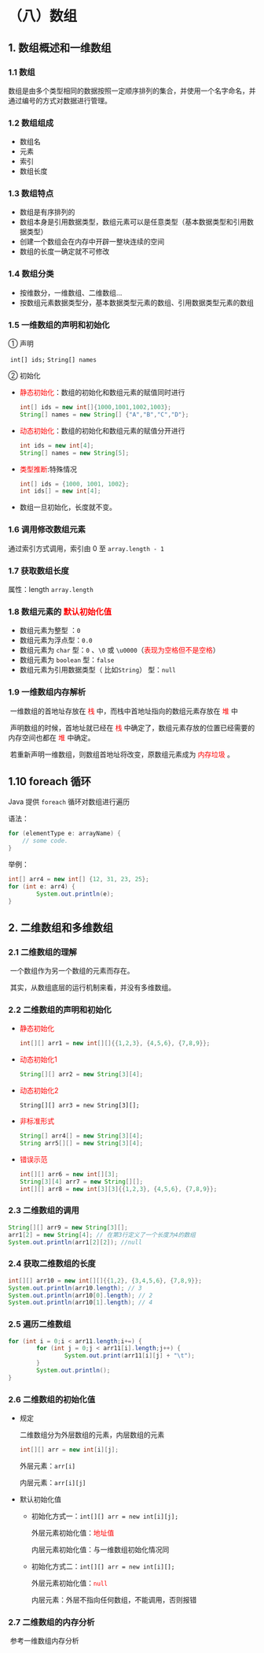 # （八）数组

## 1. 数组概述和一维数组

### 1.1 数组

数组是由多个类型相同的数据按照一定顺序排列的集合，并使用一个名字命名，并通过编号的方式对数据进行管理。

### 1.2 数组组成

+ 数组名
+ 元素
+ 索引
+ 数组长度

### 1.3 数组特点

+ 数组是有序排列的
+ 数组本身是引用数据类型，数组元素可以是任意类型（基本数据类型和引用数据类型）
+ 创建一个数组会在内存中开辟一整块连续的空间
+ 数组的长度一确定就不可修改

### 1.4 数组分类

+ 按维数分，一维数组、二维数组...
+ 按数组元素数据类型分，基本数据类型元素的数组、引用数据类型元素的数组

### 1.5 一维数组的声明和初始化

① 声明

​	`int[] ids;` `String[] names`

② 初始化

+ <font color=red>静态初始化</font>：数组的初始化和数组元素的赋值同时进行

  ```java
  int[] ids = new int[]{1000,1001,1002,1003};
  String[] names = new String[] {"A","B","C","D"};
  ```

+ <font color=red>动态初始化</font>：数组的初始化和数组元素的赋值分开进行

  ```java
  int ids = new int[4];
  String[] names = new String[5];
  ```

+ <font color=red>类型推断</font>:特殊情况

  ```java
  int[] ids = {1000, 1001, 1002};
  int ids[] = new int[4];
  ```

+ 数组一旦初始化，长度就不变。

### 1.6 调用修改数组元素

通过索引方式调用，索引由 0 至 `array.length - 1`

### 1.7 获取数组长度

属性：length  `array.length`

### 1.8 数组元素的 <font color=red>默认初始化值</font>

+ 数组元素为整型 ：`0`
+ 数组元素为浮点型：`0.0`
+ 数组元素为 `char` 型：`0` 、`\0` 或 `\u0000`（<font color=red>表现为空格但不是空格</font>）
+ 数组元素为 `boolean` 型：`false`
+ 数组元素为引用数据类型（ 比如`String`） 型：`null`

### 1.9 一维数组内存解析

​	一维数组的首地址存放在 <font color=red>栈</font> 中，而栈中首地址指向的数组元素存放在 <font color=red>堆</font> 中

​	声明数组的时候，首地址就已经在 <font color=red>栈</font> 中确定了，数组元素存放的位置已经需要的内存空间也都在 <font color=red>堆</font> 中确定。

​	若重新声明一维数组，则数组首地址将改变，原数组元素成为  <font color=red>内存垃圾</font> 。

## 1.10 foreach 循环

Java 提供 `foreach` 循环对数组进行遍历

语法：

```java
for (elementType e: arrayName) {
  	// some code.
}
```

举例：

```java
int[] arr4 = new int[] {12, 31, 23, 25};
for (int e: arr4) {
		System.out.println(e);
}
```

## 2. 二维数组和多维数组

### 2.1 二维数组的理解

​	  一个数组作为另一个数组的元素而存在。

​	  其实，从数组底层的运行机制来看，并没有多维数组。

### 2.2 二维数组的声明和初始化

+ <font color=red>静态初始化</font>
	
	```java
	int[][] arr1 = new int[][]{{1,2,3}, {4,5,6}, {7,8,9}};
	```
	
+ <font color=red>动态初始化1</font>

  ```java
  String[][] arr2 = new String[3][4];
  ```

+ <font color=red>动态初始化2</font>

  ```
  String[][] arr3 = new String[3][];
  ```

+ <font color=red>非标准形式</font>

  ```java
  String[] arr4[] = new String[3][4];
  String arr5[][] = new String[3][4];
  ```

+ <font color=red>错误示范</font>

  ```java
  int[][] arr6 = new int[][3];
  String[3][4] arr7 = new String[][];
  int[][] arr8 = new int[3][3]{{1,2,3}, {4,5,6}, {7,8,9}};
  ```

  

### 2.3 二维数组的调用   

```java
String[][] arr9 = new String[3][];
arr1[2] = new String[4]; // 在第3行定义了一个长度为4的数组
System.out.println(arr1[2][2]); //null
```

### 2.4 获取二维数组的长度

```java
int[][] arr10 = new int[][]{{1,2}, {3,4,5,6}, {7,8,9}};
System.out.println(arr10.length); // 3
System.out.println(arr10[0].length); // 2
System.out.println(arr10[1].length); // 4
```

### 2.5 遍历二维数组

```java
for (int i = 0;i < arr11.length;i+=) {
		for (int j = 0;j < arr11[i].length;j++) {
				System.out.print(arr11[i][j] + "\t");
		}
		System.out.println();
}
```

### 2.6 二维数组的初始化值

+ 规定

  二维数组分为外层数组的元素，内层数组的元素

  ```java
  int[][] arr = new int[i][j];
  ```

  外层元素：`arr[i]`

  内层元素：`arr[i][j]`

+ 默认初始化值

  + 初始化方式一：`int[][] arr = new int[i][j];`

    外层元素初始化值：<font color=red>地址值</font>

    内层元素初始化值：与一维数组初始化情况同

  + 初始化方式二：`int[][] arr = new int[i][];`

    外层元素初始化值：<font color=red>`null`</font>

    内层元素：外层不指向任何数组，不能调用，否则报错

### 2.7 二维数组的内存分析                                                                                                                                                                                                                                                                                                                                                                                                                                                                                                                                                                                                                                                                                                                                                                                                                                                                                                                                                                                                                                                                                                                                                                                                                                                                                                                                                                                                                                                                                                                                                                                                                                                                                                                                                                                                                                                                                                                                                                                                                                                                                                                                                                                                                                                                                                                                                                                                                                                                                                                                                                                                                                                                                                                                                                                                                                                                                                                                                                                                                                                                                                                                                                                                                                                                                                                                                                                                                                                                                                                                                                                                                                                                                                                                                                                                                                                                                                                                                                                                                                                                                                                                                                                                                                                                                                                                                                                                                                                                                                                                                                                                                                                                                                                                                                                                                                                                                                                                                                                                                                                                                                                                                                                                                                                                                                                                                                                                                                                                              

​		参考一维数组内存分析